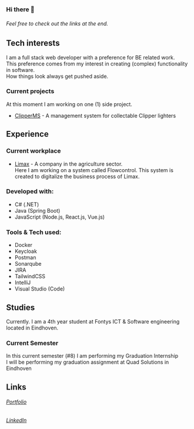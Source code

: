 ### Hi there 👋
###### Feel free to check out the links at the end.


## Tech interests
I am a full stack web developer with a preference for BE related work.
<br/>
This preference comes from my interest in creating (complex) functionality in software. 
<br/>
How things look always get pushed aside.
<br/>


### Current projects
At this moment I am working on one (1) side project.
 - [ClipperMS](https://github.com/MHormes/Clipper-MS) - A management system for collectable Clipper lighters


## Experience

### Current workplace
-  [Limax](https://www.limax.nl/) - A company in the agriculture sector.<br/>
Here I am working on a system called Flowcontrol. This system is created to digitalize the business process of Limax.


### Developed with:
- C# (.NET)
- Java (Spring Boot)
- JavaScript (Node.js, React.js, Vue.js)

### Tools & Tech used:
- Docker
- Keycloak
- Postman
- Sonarqube
- JIRA
- TailwindCSS
- IntelliJ
- Visual Studio (Code)


## Studies
Currently. I am a 4th year student at Fontys ICT & Software engineering located in Eindhoven.

### Current Semester
In this current semester (#8) I am performing my Graduation Internship
<br/>
I will be performing my graduation assignment at Quad Solutions in Eindhoven

## Links
###### [Portfolio](https://mhormes.github.io/)
###### [LinkedIn](https://www.linkedin.com/in/maarten-hormes-72a665110/)
